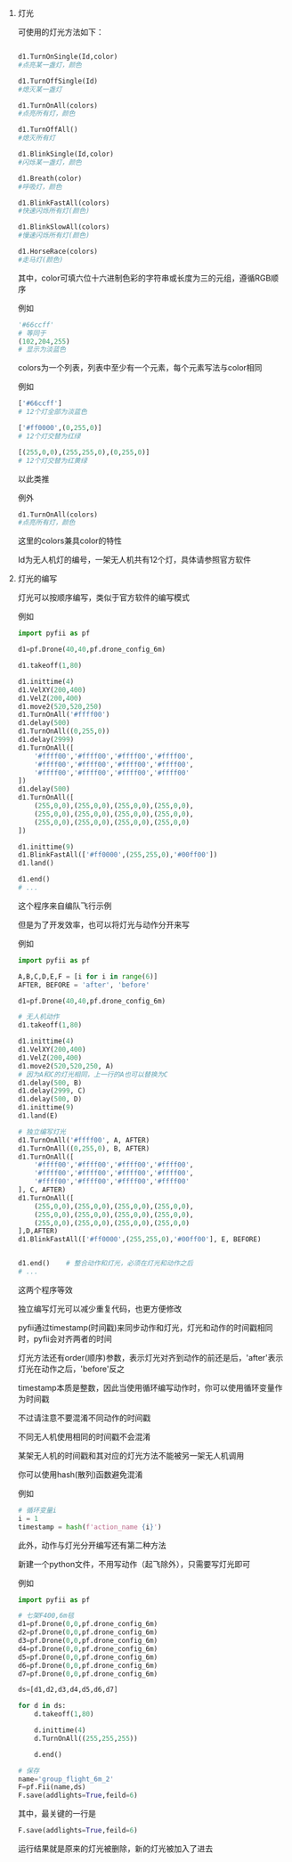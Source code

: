 1. 灯光

    可使用的灯光方法如下：
    ```python

    d1.TurnOnSingle(Id,color)
    #点亮某一盏灯，颜色

    d1.TurnOffSingle(Id)
    #熄灭某一盏灯

    d1.TurnOnAll(colors)
    #点亮所有灯，颜色

    d1.TurnOffAll()
    #熄灭所有灯

    d1.BlinkSingle(Id,color)
    #闪烁某一盏灯，颜色

    d1.Breath(color)
    #呼吸灯，颜色

    d1.BlinkFastAll(colors)
    #快速闪烁所有灯(颜色)

    d1.BlinkSlowAll(colors)
    #慢速闪烁所有灯(颜色)

    d1.HorseRace(colors)
    #走马灯(颜色)
    ```

    其中，color可填六位十六进制色彩的字符串或长度为三的元组，遵循RGB顺序

    例如

    ```python
    '#66ccff'
    # 等同于
    (102,204,255)
    # 显示为淡蓝色
    ```
    
    colors为一个列表，列表中至少有一个元素，每个元素写法与color相同

    例如

    ```python
    ['#66ccff']
    # 12个灯全部为淡蓝色

    ['#ff0000',(0,255,0)]
    # 12个灯交替为红绿

    [(255,0,0),(255,255,0),(0,255,0)]
    # 12个灯交替为红黄绿
    ```

    以此类推

    例外

    ```python
    d1.TurnOnAll(colors)
    #点亮所有灯，颜色
    ```
    这里的colors兼具color的特性

    Id为无人机灯的编号，一架无人机共有12个灯，具体请参照官方软件

2. 灯光的编写

    灯光可以按顺序编写，类似于官方软件的编写模式

    例如

    ```python
    import pyfii as pf

    d1=pf.Drone(40,40,pf.drone_config_6m)

    d1.takeoff(1,80)

    d1.inittime(4)
    d1.VelXY(200,400)
    d1.VelZ(200,400)
    d1.move2(520,520,250)
    d1.TurnOnAll('#ffff00')
    d1.delay(500)
    d1.TurnOnAll((0,255,0))
    d1.delay(2999)
    d1.TurnOnAll([
        '#ffff00','#ffff00','#ffff00','#ffff00',
        '#ffff00','#ffff00','#ffff00','#ffff00',
        '#ffff00','#ffff00','#ffff00','#ffff00'
    ])
    d1.delay(500)
    d1.TurnOnAll([
        (255,0,0),(255,0,0),(255,0,0),(255,0,0),
        (255,0,0),(255,0,0),(255,0,0),(255,0,0),
        (255,0,0),(255,0,0),(255,0,0),(255,0,0)
    ])

    d1.inittime(9)
    d1.BlinkFastAll(['#ff0000',(255,255,0),'#00ff00'])
    d1.land()

    d1.end()
    # ...
    ```
    这个程序来自编队飞行示例

    但是为了开发效率，也可以将灯光与动作分开来写

    例如
    ```python
    import pyfii as pf

    A,B,C,D,E,F = [i for i in range(6)]
    AFTER, BEFORE = 'after', 'before'

    d1=pf.Drone(40,40,pf.drone_config_6m)

    # 无人机动作
    d1.takeoff(1,80)

    d1.inittime(4)
    d1.VelXY(200,400)
    d1.VelZ(200,400)
    d1.move2(520,520,250, A) 
    # 因为A和C的灯光相同，上一行的A也可以替换为C
    d1.delay(500, B)
    d1.delay(2999, C)
    d1.delay(500, D)
    d1.inittime(9)
    d1.land(E)

    # 独立编写灯光
    d1.TurnOnAll('#ffff00', A, AFTER)
    d1.TurnOnAll((0,255,0), B, AFTER)
    d1.TurnOnAll([
        '#ffff00','#ffff00','#ffff00','#ffff00',
        '#ffff00','#ffff00','#ffff00','#ffff00',
        '#ffff00','#ffff00','#ffff00','#ffff00'
    ], C, AFTER)
    d1.TurnOnAll([
        (255,0,0),(255,0,0),(255,0,0),(255,0,0),
        (255,0,0),(255,0,0),(255,0,0),(255,0,0),
        (255,0,0),(255,0,0),(255,0,0),(255,0,0)
    ],D,AFTER)
    d1.BlinkFastAll(['#ff0000',(255,255,0),'#00ff00'], E, BEFORE)


    d1.end()    # 整合动作和灯光，必须在灯光和动作之后
    # ...
    ```
    这两个程序等效

    独立编写灯光可以减少重复代码，也更方便修改

    pyfii通过timestamp(时间戳)来同步动作和灯光，灯光和动作的时间戳相同时，pyfii会对齐两者的时间

    灯光方法还有order(顺序)参数，表示灯光对齐到动作的前还是后，'after'表示灯光在动作之后，'before'反之

    timestamp本质是整数，因此当使用循环编写动作时，你可以使用循环变量作为时间戳

    不过请注意不要混淆不同动作的时间戳

    不同无人机使用相同的时间戳不会混淆
    
    某架无人机的时间戳和其对应的灯光方法不能被另一架无人机调用

    你可以使用hash(散列)函数避免混淆

    例如

    ```python
    # 循环变量i
    i = 1
    timestamp = hash(f'action_name {i}')
    ```

    此外，动作与灯光分开编写还有第二种方法

    新建一个python文件，不用写动作（起飞除外），只需要写灯光即可

    例如

    ```python
    import pyfii as pf

    # 七架F400,6m毯
    d1=pf.Drone(0,0,pf.drone_config_6m)
    d2=pf.Drone(0,0,pf.drone_config_6m)
    d3=pf.Drone(0,0,pf.drone_config_6m)
    d4=pf.Drone(0,0,pf.drone_config_6m)
    d5=pf.Drone(0,0,pf.drone_config_6m)
    d6=pf.Drone(0,0,pf.drone_config_6m)
    d7=pf.Drone(0,0,pf.drone_config_6m)

    ds=[d1,d2,d3,d4,d5,d6,d7]

    for d in ds:
        d.takeoff(1,80)

        d.inittime(4)
        d.TurnOnAll((255,255,255))

        d.end()

    # 保存
    name='group_flight_6m_2'
    F=pf.Fii(name,ds)
    F.save(addlights=True,feild=6)
    ```

    其中，最关键的一行是

    ```python
    F.save(addlights=True,feild=6)
    ```

    运行结果就是原来的灯光被删除，新的灯光被加入了进去


